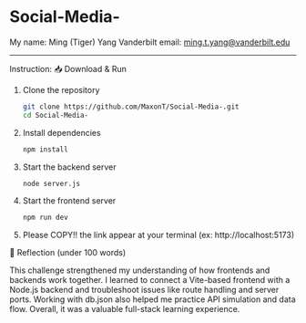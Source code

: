 # Social-Media-
My name: Ming (Tiger) Yang
Vanderbilt email: ming.t.yang@vanderbilt.edu

------
Instruction: 
📥 Download & Run

1. Clone the repository
   ```bash
   git clone https://github.com/MaxonT/Social-Media-.git
   cd Social-Media-

2. Install dependencies
   ```bash
   npm install

3. Start the backend server
   ```bash
   node server.js

4. Start the frontend server
   ```bash
   npm run dev

5. Please COPY!! the link appear at your terminal
   (ex: http://localhost:5173)


📝 Reflection (under 100 words)

This challenge strengthened my understanding of how frontends and backends work together. I learned to connect a Vite-based frontend with a Node.js backend and troubleshoot issues like route handling and server ports. Working with db.json also helped me practice API simulation and data flow. Overall, it was a valuable full-stack learning experience.
   
